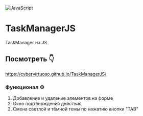 ![JavaScript](https://img.shields.io/badge/javascript-%23323330.svg?style=for-the-badge&logo=javascript&logoColor=%23F7DF1E)
# TaskManagerJS
TaskManager на JS

## Посмотреть 👇
https://cybervirtuoso.github.io/TaskManagerJS/

### Функционал ⚙️
1. Добавление и удаление элементов на форме
2. Окно подтверждения действия
3. Смена светлой и тёмной темы по нажатию кнопки "TAB"
